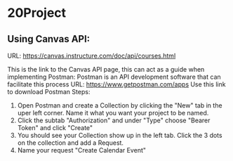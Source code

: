 # 20Project

## Using Canvas API:
URL: https://canvas.instructure.com/doc/api/courses.html

  This is the link to the Canvas API page, this can act as a guide when implementing 
Postman:
  Postman is an API development software that can facilitate this process
  URL: https://www.getpostman.com/apps 
    Use this link to download Postman 
Steps:
  1. Open Postman and create a Collection by clicking the "New" tab in the uper left corner. Name it what you want your project to be          named.
  2. Click the subtab "Authorization" and under "Type" choose "Bearer Token" and click "Create"
  3. You should see your Collection show up in the left tab. Click the 3 dots on the collection and add a Request. 
  4. Name your request "Create Calendar Event"
  
  
